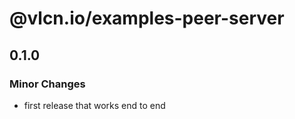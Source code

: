 # @vlcn.io/examples-peer-server

## 0.1.0

### Minor Changes

- first release that works end to end
